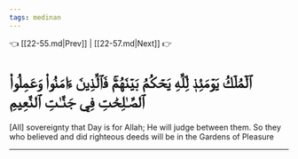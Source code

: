 ```yaml
---
tags: medinan
---
```


👈 [[22-55.md|Prev]] | [[22-57.md|Next]] 👉

# ٱلۡمُلۡكُ يَوۡمَئِذٖ لِّلَّهِ يَحۡكُمُ بَيۡنَهُمۡۚ فَٱلَّذِينَ ءَامَنُواْ وَعَمِلُواْ ٱلصَّـٰلِحَٰتِ فِي جَنَّـٰتِ ٱلنَّعِيمِ

[All] sovereignty that Day is for Allah; He will judge between them. So they who believed and did righteous deeds will be in the Gardens of Pleasure

---

